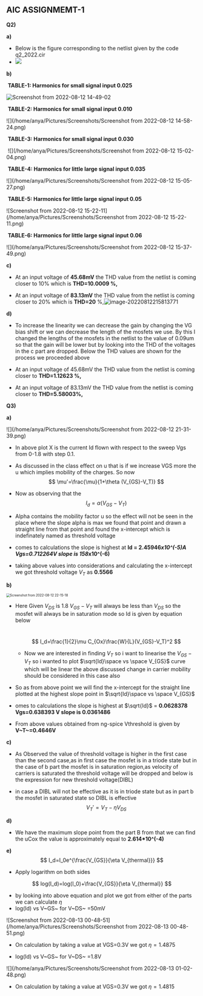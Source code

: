 ## AIC ASSIGNMEMT-1

**Q2)**

**a)** 

* Below is the figure corresponding  to the netlist given by the code q2_2022.cir
* ![](/home/anya/Downloads/Q2a.png)



**b)**

​           **TABLE-1: Harmonics for small signal input 0.025**

<img src="/home/anya/Pictures/Screenshots/Screenshot from 2022-08-12 14-49-02.png" alt="Screenshot from 2022-08-12 14-49-02" style="zoom:100%;" />

​          **TABLE-2: Harmonics for small signal input 0.010**

![](/home/anya/Pictures/Screenshots/Screenshot from 2022-08-12 14-58-24.png)

​         **TABLE-3: Harmonics for small signal input 0.030**

​                                      ![](/home/anya/Pictures/Screenshots/Screenshot from 2022-08-12 15-02-04.png)   



​       **TABLE-4: Harmonics for little large signal input 0.035**

![](/home/anya/Pictures/Screenshots/Screenshot from 2022-08-12 15-05-27.png)

​     **TABLE-5: Harmonics for little large signal input 0.05**

![Screenshot from 2022-08-12 15-22-11](/home/anya/Pictures/Screenshots/Screenshot from 2022-08-12 15-22-11.png)

​     **TABLE-6: Harmonics for little large signal input 0.06**

![](/home/anya/Pictures/Screenshots/Screenshot from 2022-08-12 15-37-49.png)



**c)**

* At an input voltage of **45.68mV** the THD value from the netlist is coming closer to 10% which is **THD=10.0009 %,**

* At an input voltage of **83.13mV** the THD value from the netlist is coming closer to 20% which is **THD=20** %,![image-20220812215813771](/home/anya/.config/Typora/typora-user-images/image-20220812215813771.png)

**d)**

* To increase the linearity we can decrease the gain by changing the VG bias shift or we can decrease the length of the mosfets we use. By this I changed the lengths of the mosfets in the netlist to the value of 0.09um so that the gain will be lower but by looking into the THD of the voltages in the c part are dropped. Below the THD values are shown for the process we proceeded above

* At an input voltage of 45.68mV the THD value from the netlist is coming closer to  **THD=1.12623 %,**

* At an input voltage of 83.13mV the THD value from the netlist is coming closer to **THD=5.58003%,**



**Q3)**

**a)**

![](/home/anya/Pictures/Screenshots/Screenshot from 2022-08-12 21-31-39.png)

* In above plot X is the current Id flown with respect to the sweep Vgs from 0-1.8 with step 0.1.

* As discussed in the class effect on u that is if we increase VGS more the u which implies mobility of the charges. So now 
  $$
  \mu'=\frac{\mu}{1+\theta (V_{GS}-V_T)}
  $$

* Now as observing that the 
  $$
  I_d=\alpha(V_{GS}-V_T)
  $$
  
* Alpha contains the mobility factor u so the effect will not be seen in the place where the slope alpha is max we found that point and drawn a straight line from that point and found the x-intercept which is indefinately named as threshold voltage

* comes to calculations the slope is highest at **Id = 2.45946*x10^(-5)A Vgs=0.712264V slope is 158*x10^(-6)**

* taking above values into considerations and calculating the x-intercept we got threshold voltage $V_T$ as **0.5566** 

  

**b)**

<img src="/home/anya/Pictures/Screenshots/Screenshot from 2022-08-12 22-15-18.png" alt="Screenshot from 2022-08-12 22-15-18" style="zoom:60%;" />

* Here Given $V_{DS}$ is 1.8 $V_{GS}-V_T$ will always be less than $V_{DS}$ so the mosfet will always be in saturation mode so Id is given by equation below

  ​                
  $$
  I_d=\frac{1}{2}\mu C_{Ox}\frac{W}{L}(V_{GS}-V_T)^2
  $$

  * Now we are interested in finding $V_T$ so i want to linearise the $V_{GS}-V_T$ so i wanted to plot $\sqrt{Id}\space vs \space V_{GS}$ curve which will be linear the above discussed change in carrier mobility should be considered in this case also

* So as from above point we will find the x-intercept for the straight line plotted at the highest slope point in $\sqrt{Id}\space vs \space V_{GS}$ 

* omes to calculations the slope is highest at $\sqrt{Id}$ = **0.0628378 Vgs=0.638393 V slope is 0.0361486**

* From above values obtained from ng-spice Vthreshold is given by **V~T~=0.4646V**

  

**c)**

* As Observed the value of threshold voltage is higher in the first case than the second case,as in first case the mosfet is in a triode state but in the case of b part the mosfet is in saturation region,as velocity of carriers is saturated the threshold voltage will be dropped and below is the expression for new threshold voltage(DIBL)

* in case a DIBL will not be effective as it is in triode state but as in part b the mosfet in saturated state so DIBL is effective
  $$
  V_T'=V_T-\eta V_{DS}
  $$
  

**d)**

* We have the maximum slope point from the part B from that we can find the uCox the value is approximately equal to **2.614*10^(-4)**

**e)**
$$
I_d=I_0e^{\frac{V_{GS}}{\eta V_{thermal}}}
$$

* Apply logarithm on both sides 

$$
log(I_d)=log(I_0)+\frac{V_{GS}}{\eta V_{thermal}}
$$

* by looking into above equation and plot we got from either of the parts we can calculate $\eta$ 
* log(Id) vs V~GS~ for V~DS~ =50mV

![Screenshot from 2022-08-13 00-48-51](/home/anya/Pictures/Screenshots/Screenshot from 2022-08-13 00-48-51.png)

* On calculation by taking a value at VGS=0.3V we got $\eta = 1.4875$ 

* log(Id) vs V~GS~ for V~DS~ =1.8V

![](/home/anya/Pictures/Screenshots/Screenshot from 2022-08-13 01-02-48.png)

* On calculation by taking a value at VGS=0.3V we got $\eta = 1.4815$ 
